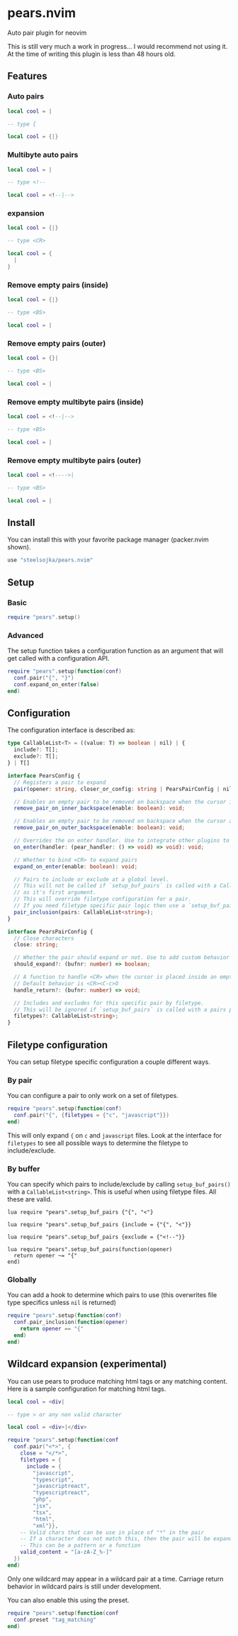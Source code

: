 # pears.nvim
Auto pair plugin for neovim

This is still very much a work in progress... I would recommend not using it. At the time of writing this plugin is less than 48 hours old.

Features
--------

### Auto pairs

```lua
local cool = |

-- type {

local cool = {|}
```

### Multibyte auto pairs

```lua
local cool = |

-- type <!--

local cool = <!--|-->
```

### <CR> expansion

```lua
local cool = {|}

-- type <CR>

local cool = {
  |
}
```

### Remove empty pairs (inside)

```lua
local cool = {|}

-- type <BS>

local cool = |
```

### Remove empty pairs (outer)

```lua
local cool = {}|

-- type <BS>

local cool = |
```

### Remove empty multibyte pairs (inside)

```lua
local cool = <!--|-->

-- type <BS>

local cool = |
```

### Remove empty multibyte pairs (outer)

```lua
local cool = <!---->|

-- type <BS>

local cool = |
```

Install
-------

You can install this with your favorite package manager (packer.nvim shown).

```lua
use "steelsojka/pears.nvim"
```

Setup
-----

### Basic

```lua
require "pears".setup()
```


### Advanced

The setup function takes a configuration function as an argument that will get called with a configuration API.

```lua
require "pears".setup(function(conf)
  conf.pair("{", "}")
  conf.expand_on_enter(false)
end)
```

Configuration
-------------

The configuration interface is described as:

```typescript
type CallableList<T> = ((value: T) => boolean | nil) | {
  include?: T[];
  exclude?: T[];
} | T[]

interface PearsConfig {
  // Registers a pair to expand
  pair(opener: string, closer_or_config: string | PearsPairConfig | nil): void;

  // Enables an empty pair to be removed on backspace when the cursor is in the empty pair
  remove_pair_on_inner_backspace(enable: boolean): void;

  // Enables an empty pair to be removed on backspace when the cursor at the end of the empty pair
  remove_pair_on_outer_backspace(enable: boolean): void;

  // Overrides the on enter handler. Use to integrate other plugins to the <CR> key binding
  on_enter(handler: (pear_handler: () => void) => void): void;

  // Whether to bind <CR> to expand pairs
  expand_on_enter(enable: boolean): void;

  // Pairs to include or exclude at a global level.
  // This will not be called if `setup_buf_pairs` is called with a CallableList
  // as it's first argument.
  // This will override filetype configuration for a pair.
  // If you need filetype specific pair logic then use a `setup_buf_pairs`
  pair_inclusion(pairs: CallableList<string>);
}

interface PearsPairConfig {
  // Close characters
  close: string;

  // Whether the pair should expand or not. Use to add custom behavior to a pair
  should_expand?: (bufnr: number) => boolean;

  // A function to handle <CR> when the cursor is placed inside an empty pair
  // Default behavior is <CR><C-c>O
  handle_return?: (bufnr: number) => void;

  // Includes and excludes for this specific pair by filetype.
  // This will be ignored if `setup_buf_pairs` is called with a pairs param.
  filetypes?: CallableList<string>;
}
```

Filetype configuration
----------------------

You can setup filetype specific configuration a couple different ways.

### By pair

You can configure a pair to only work on a set of filetypes.

```lua
require "pears".setup(function(conf)
  conf.pair("{", {filetypes = {"c", "javascript"}})
end)
```

This will only expand `{` on `c` and `javascript` files.
Look at the interface for `filetypes` to see all possible ways to determine the filetype to include/exclude.

### By buffer

You can specify which pairs to include/exclude by calling `setup_buf_pairs()` with a `CallableList<string>`.
This is useful when using filetype files. All these are valid.

```vim
lua require "pears".setup_buf_pairs {"{", "<"}

lua require "pears".setup_buf_pairs {include = {"{", "<"}}

lua require "pears".setup_buf_pairs {exclude = {"<!--"}}

lua require "pears".setup_buf_pairs(function(opener)
  return opener ~= "{"
end)
```

### Globally

You can add a hook to determine which pairs to use (this overwrites file type specifics unless `nil` is returned)

```lua
require "pears".setup(function(conf)
  conf.pair_inclusion(function(opener)
    return opener == "{"
  end)
end)
```

Wildcard expansion (experimental)
---------------------------------

You can use pears to produce matching html tags or any matching content. Here is a sample configuration for matching html tags.

```lua
local cool = <div|

-- type > or any non valid character

local cool = <div>|</div>
```

```lua
require "pears".setup(function(conf
  conf.pair("<*>", {
    close = "</*>",
    filetypes = {
      include = {
        "javascript",
        "typescript",
        "javascriptreact",
        "typescriptreact",
        "php",
        "jsx",
        "tsx",
        "html",
        "xml"}},
    -- Valid chars that can be use in place of "*" in the pair
    -- If a character does not match this, then the pair will be expanded.
    -- This can be a pattern or a function
    valid_content = "[a-zA-Z_%-]"
  })
end)
```

Only one wildcard may appear in a wildcard pair at a time.
Carriage return behavior in wildcard pairs is still under development.

You can also enable this using the preset.

```lua
require "pears".setup(function(conf
  conf.preset "tag_matching"
end)
```
